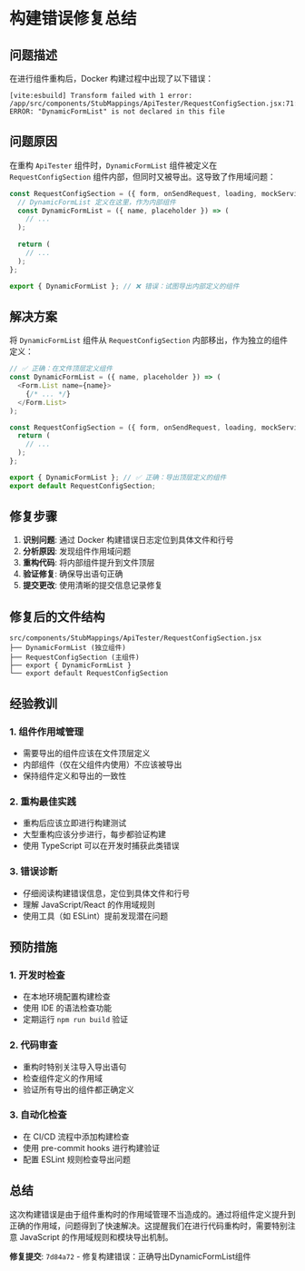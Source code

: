 # 构建错误修复总结

## 问题描述

在进行组件重构后，Docker 构建过程中出现了以下错误：

```
[vite:esbuild] Transform failed with 1 error:
/app/src/components/StubMappings/ApiTester/RequestConfigSection.jsx:71:9: ERROR: "DynamicFormList" is not declared in this file
```

## 问题原因

在重构 `ApiTester` 组件时，`DynamicFormList` 组件被定义在 `RequestConfigSection` 组件内部，但同时又被导出。这导致了作用域问题：

```javascript
const RequestConfigSection = ({ form, onSendRequest, loading, mockServiceUrl }) => {
  // DynamicFormList 定义在这里，作为内部组件
  const DynamicFormList = ({ name, placeholder }) => (
    // ...
  );
  
  return (
    // ...
  );
};

export { DynamicFormList }; // ❌ 错误：试图导出内部定义的组件
```

## 解决方案

将 `DynamicFormList` 组件从 `RequestConfigSection` 内部移出，作为独立的组件定义：

```javascript
// ✅ 正确：在文件顶层定义组件
const DynamicFormList = ({ name, placeholder }) => (
  <Form.List name={name}>
    {/* ... */}
  </Form.List>
);

const RequestConfigSection = ({ form, onSendRequest, loading, mockServiceUrl }) => {
  return (
    // ...
  );
};

export { DynamicFormList }; // ✅ 正确：导出顶层定义的组件
export default RequestConfigSection;
```

## 修复步骤

1. **识别问题**: 通过 Docker 构建错误日志定位到具体文件和行号
2. **分析原因**: 发现组件作用域问题
3. **重构代码**: 将内部组件提升到文件顶层
4. **验证修复**: 确保导出语句正确
5. **提交更改**: 使用清晰的提交信息记录修复

## 修复后的文件结构

```
src/components/StubMappings/ApiTester/RequestConfigSection.jsx
├── DynamicFormList (独立组件)
├── RequestConfigSection (主组件)
├── export { DynamicFormList }
└── export default RequestConfigSection
```

## 经验教训

### 1. 组件作用域管理
- 需要导出的组件应该在文件顶层定义
- 内部组件（仅在父组件内使用）不应该被导出
- 保持组件定义和导出的一致性

### 2. 重构最佳实践
- 重构后应该立即进行构建测试
- 大型重构应该分步进行，每步都验证构建
- 使用 TypeScript 可以在开发时捕获此类错误

### 3. 错误诊断
- 仔细阅读构建错误信息，定位到具体文件和行号
- 理解 JavaScript/React 的作用域规则
- 使用工具（如 ESLint）提前发现潜在问题

## 预防措施

### 1. 开发时检查
- 在本地环境配置构建检查
- 使用 IDE 的语法检查功能
- 定期运行 `npm run build` 验证

### 2. 代码审查
- 重构时特别关注导入导出语句
- 检查组件定义的作用域
- 验证所有导出的组件都正确定义

### 3. 自动化检查
- 在 CI/CD 流程中添加构建检查
- 使用 pre-commit hooks 进行构建验证
- 配置 ESLint 规则检查导出问题

## 总结

这次构建错误是由于组件重构时的作用域管理不当造成的。通过将组件定义提升到正确的作用域，问题得到了快速解决。这提醒我们在进行代码重构时，需要特别注意 JavaScript 的作用域规则和模块导出机制。

**修复提交**: `7d84a72` - 修复构建错误：正确导出DynamicFormList组件
